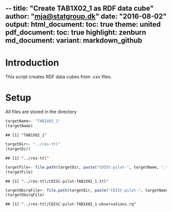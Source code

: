 --
title: "Create TAB1X02_1 as RDF data cube"
author: "mja@statgroup.dk"
date: "2016-08-02"
output:
  html_document:
    toc: true
    theme: united
  pdf_document:
    toc: true
    highlight: zenburn
  md_document:
    variant: markdown_github
---

# Introduction
This script creates RDF data cubes from .csv files.

# Setup

All files are stored in the directory

```r
targetName<- "TAB1X02_1"
(targetName)
```

```
## [1] "TAB1X02_1"
```

```r
targetDir<- "../res-ttl"
(targetDir)
```

```
## [1] "../res-ttl"
```

```r
targetFile<- file.path(targetDir, paste("CDISC-pilot-", targetName, ".ttl", sep=""))
(targetFile)
```

```
## [1] "../res-ttl/CDISC-pilot-TAB1X02_1.ttl"
```

```r
targetObsrqFile<- file.path(targetDir, paste("CDISC-pilot-", targetName, "-observations", ".rq", sep=""))
(targetObsrqFile)
```

```
## [1] "../res-ttl/CDISC-pilot-TAB1X02_1-observations.rq"
```




